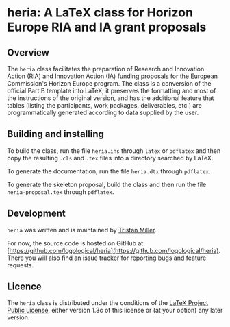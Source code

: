 # heria: A LaTeX class for Horizon Europe RIA and IA grant proposals

## Overview

The `heria` class facilitates the preparation of Research and
Innovation Action (RIA) and Innovation Action (IA) funding proposals
for the European Commission's Horizon Europe program.  The class is a
conversion of the official Part B template into LaTeX; it preserves
the formatting and most of the instructions of the original version,
and has the additional feature that tables (listing the participants,
work packages, deliverables, etc.) are programmatically generated
according to data supplied by the user.

## Building and installing

To build the class, run the file `heria.ins` through `latex` or
`pdflatex` and then copy the resulting `.cls` and `.tex` files into a
directory searched by LaTeX.

To generate the documentation, run the file `heria.dtx` through
`pdflatex`.

To generate the skeleton proposal, build the class and then run the
file `heria-proposal.tex` through `pdflatex`.

## Development

`heria` was written and is maintained by [Tristan
Miller](https://logological.org/).

For now, the source code is hosted on GitHub at
[https://github.com/logological/heria](https://github.com/logological/heria).
There you will also find an issue tracker for reporting bugs and
feature requests.

## Licence

The `heria` class is distributed under the conditions of the [LaTeX
Project Public License](https://www.latex-project.org/lppl.txt),
either version 1.3c of this license or (at your option) any later
version.

